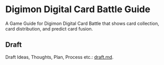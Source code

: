 # Digimon Digital Card Battle Guide

A Game Guide for Digimon Digital Card Battle that shows card collection, card distribution, and predict card fusion.

## Draft

Draft Ideas, Thoughts, Plan, Process etc.: [draft.md](./draft.md).
